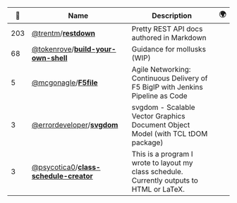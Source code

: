 |:star2: | Name | Description | 🌍|
|---|---|---|---|
|203|[@trentm](https://github.com/trentm)/[**restdown**](https://github.com/trentm/restdown)|Pretty REST API docs authored in Markdown||
|68|[@tokenrove](https://github.com/tokenrove)/[**build-your-own-shell**](https://github.com/tokenrove/build-your-own-shell)|Guidance for mollusks (WIP)||
|5|[@mcgonagle](https://github.com/mcgonagle)/[**F5file**](https://github.com/mcgonagle/F5file)|Agile Networking: Continuous Delivery of F5 BigIP with Jenkins Pipeline as Code||
|3|[@errordeveloper](https://github.com/errordeveloper)/[**svgdom**](https://github.com/errordeveloper/svgdom)|svgdom - Scalable Vector Graphics Document Object Model (with TCL tDOM package)||
|3|[@psycotica0](https://github.com/psycotica0)/[**class-schedule-creator**](https://github.com/psycotica0/class-schedule-creator)|This is a program I wrote to layout my class schedule. Currently outputs to HTML or LaTeX.||

